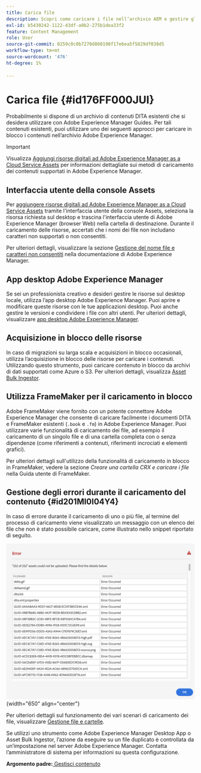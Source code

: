 ```yaml
---
title: Carica file
description: Scopri come caricare i file nell’archivio AEM e gestire gli errori. Conoscere l’interfaccia utente della console Assets, l’app desktop AEM, l’acquisizione in blocco delle risorse e utilizzare FrameMaker per il caricamento in blocco.
exl-id: b5430242-1122-43df-a0b2-275b1dea33f2
feature: Content Management
role: User
source-git-commit: 0259c0c0b7270d860198f17e6ea5f5829df038d5
workflow-type: tm+mt
source-wordcount: '476'
ht-degree: 1%

---
```


# Carica file {#id176FF000JUI}

Probabilmente si dispone di un archivio di contenuti DITA esistenti che si desidera utilizzare con Adobe Experience Manager Guides. Per tali contenuti esistenti, puoi utilizzare uno dei seguenti approcci per caricare in blocco i contenuti nell’archivio Adobe Experience Manager.

>[!IMPORTANT]
>
> Visualizza [Aggiungi risorse digitali ad Adobe Experience Manager as a Cloud Service Assets](https://experienceleague.adobe.com/docs/experience-manager-cloud-service/assets/manage/add-assets.html) per informazioni dettagliate sui metodi di caricamento dei contenuti supportati in Adobe Experience Manager.

## Interfaccia utente della console Assets

Per [aggiungere risorse digitali ad Adobe Experience Manager as a Cloud Service Assets](https://experienceleague.adobe.com/docs/experience-manager-cloud-service/assets/manage/add-assets.html#filename-handling#upload-assets) tramite l&#39;interfaccia utente della console Assets, seleziona la risorsa richiesta sul desktop e trascina l&#39;interfaccia utente di Adobe Experience Manager \(browser Web\) nella cartella di destinazione. Durante il caricamento delle risorse, accertati che i nomi dei file non includano caratteri non supportati o non consentiti.

Per ulteriori dettagli, visualizzare la sezione [Gestione del nome file e caratteri non consentiti](https://experienceleague.adobe.com/docs/experience-manager-cloud-service/assets/manage/add-assets.html#filename-handling) nella documentazione di Adobe Experience Manager.

## App desktop Adobe Experience Manager

Se sei un professionista creativo e desideri gestire le risorse sul desktop locale, utilizza l’app desktop Adobe Experience Manager. Puoi aprire e modificare queste risorse con le tue applicazioni desktop. Puoi anche gestire le versioni e condividere i file con altri utenti. Per ulteriori dettagli, visualizzare [app desktop Adobe Experience Manager](https://experienceleague.adobe.com/docs/experience-manager-desktop-app/using/using.html).

## Acquisizione in blocco delle risorse

In caso di migrazioni su larga scala e acquisizioni in blocco occasionali, utilizza l’acquisizione in blocco delle risorse per caricare i contenuti. Utilizzando questo strumento, puoi caricare contenuto in blocco da archivi di dati supportati come Azure o S3. Per ulteriori dettagli, visualizza [Asset Bulk Ingestor](https://experienceleague.adobe.com/docs/experience-manager-cloud-service/assets/manage/add-assets.html?lang=en#asset-bulk-ingestor).

## Utilizza FrameMaker per il caricamento in blocco

Adobe FrameMaker viene fornito con un potente connettore Adobe Experience Manager che consente di caricare facilmente i documenti DITA e FrameMaker esistenti \(`.book` e `.fm`\) in Adobe Experience Manager. Puoi utilizzare varie funzionalità di caricamento dei file, ad esempio il caricamento di un singolo file e di una cartella completa con o senza dipendenze \(come riferimenti a contenuti, riferimenti incrociati e elementi grafici\).

Per ulteriori dettagli sull&#39;utilizzo della funzionalità di caricamento in blocco in FrameMaker, vedere la sezione *Creare una cartella CRX e caricare i file* nella Guida utente di FrameMaker.

## Gestione degli errori durante il caricamento del contenuto {#id201MI0I04Y4}

In caso di errore durante il caricamento di uno o più file, al termine del processo di caricamento viene visualizzato un messaggio con un elenco dei file che non è stato possibile caricare, come illustrato nello snippet riportato di seguito.

![](images/uuid-files-failed-to-upload_cs.png){width="650" align="center"}

Per ulteriori dettagli sul funzionamento dei vari scenari di caricamento dei file, visualizzare [Gestione file e cartelle](authoring-file-management.md#).

Se utilizzi uno strumento come Adobe Experience Manager Desktop App o Asset Bulk Ingestor, l’azione da eseguire su un file duplicato è controllata da un’impostazione nel server Adobe Experience Manager. Contatta l’amministratore di sistema per informazioni su questa configurazione.

**Argomento padre:**&#x200B;[ Gestisci contenuto](authoring.md)
